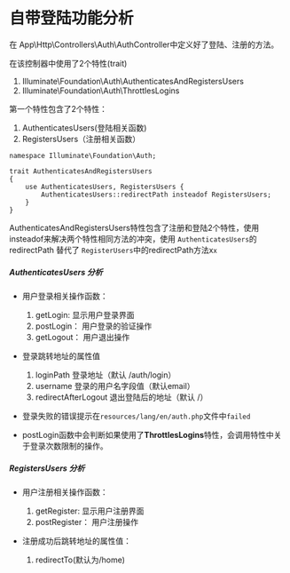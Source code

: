 自带登陆功能分析
====

在 App\Http\Controllers\Auth\AuthController中定义好了登陆、注册的方法。

在该控制器中使用了2个特性(trait)

1. Illuminate\Foundation\Auth\AuthenticatesAndRegistersUsers
2. Illuminate\Foundation\Auth\ThrottlesLogins

第一个特性包含了2个特性：

1. AuthenticatesUsers(登陆相关函数)
2. RegistersUsers（注册相关函数）


```
namespace Illuminate\Foundation\Auth;

trait AuthenticatesAndRegistersUsers
{
    use AuthenticatesUsers, RegistersUsers {
        AuthenticatesUsers::redirectPath insteadof RegistersUsers;
    }
}
```

AuthenticatesAndRegistersUsers特性包含了注册和登陆2个特性，使用insteadof来解决两个特性相同方法的冲突，使用 `AuthenticatesUsers`的redirectPath 替代了 `RegisterUsers`中的redirectPath方法x`x`

##### AuthenticatesUsers 分析

* 用户登录相关操作函数：

	1. getLogin:	显示用户登录界面
	2. postLogin：	用户登录的验证操作
	3. getLogout：	用户退出操作

* 登录跳转地址的属性值

	1. loginPath			登录地址（默认 /auth/login）
	2. username				登录的用户名字段值（默认email）
	3. redirectAfterLogout	退出登陆后的地址（默认 /）
		
* 登录失败的错误提示在`resources/lang/en/auth.php`文件中`failed`
	
* postLogin函数中会判断如果使用了**ThrottlesLogins**特性，会调用特性中关于登录次数限制的操作。
	
	
##### RegistersUsers 分析

* 用户注册相关操作函数：

	1. getRegister:		显示用户注册界面
	2. postRegister：	用户注册操作
	
* 注册成功后跳转地址的属性值：

	1. redirectTo(默认为/home)


	
	